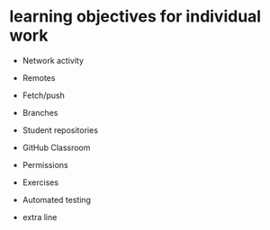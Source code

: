 # learning objectives for individual work

* Network activity
* Remotes
* Fetch/push
* Branches
* Student repositories
* GitHub Classroom
* Permissions
* Exercises
* Automated testing

* extra line
